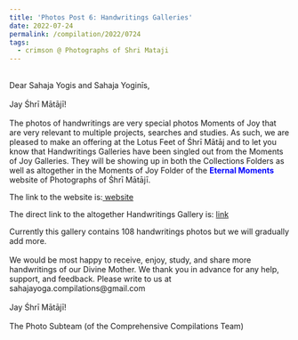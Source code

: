 ```yaml
---
title: 'Photos Post 6: Handwritings Galleries'
date: 2022-07-24
permalink: /compilation/2022/0724
tags:
  - crimson @ Photographs of Shri Mataji
---
```


<p>
<br>
Dear Sahaja Yogis and Sahaja Yoginīs,<br>
<br>
Jay Śhrī Mātājī!<br>
<br>
The photos of handwritings are very special photos Moments of Joy that are very relevant to multiple projects, searches and studies. As such, we are pleased to make an offering at the Lotus Feet of Śhrī Mātāj and to let you know that Handwritings Galleries have been singled out from the Moments of Joy Galleries. They will be showing up in both the Collections Folders as well as altogether in the Moments of Joy Folder of the <font color="blue"><b>Eternal Moments</b></font> website of Photographs of Śhrī Mātājī.<br>
</p> 

The link to the website is:<a href="https://eternalmoments.smugmug.com/"> website</a>

The direct link to the altogether Handwritings Gallery is: <a href="https://eternalmoments.smugmug.com/Moments-of-Joy/Handwritings/"> link</a>

<p>
Currently this gallery contains 108 handwritings photos but we will gradually add more.<br>
<br>
We would be most happy to receive, enjoy, study, and share more handwritings of our Divine Mother. We thank you in advance for any help, support, and feedback. Please write to us at sahajayoga.compilations@gmail.com<br>
<br>
Jay Śhrī Mātājī!<br>
<br>
The Photo Subteam (of the Comprehensive Compilations Team)
</p>